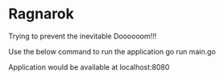 # Ragnarok
Trying to prevent the inevitable Doooooom!!!

Use the below command to run the application
go run main.go

Application would be available at localhost:8080